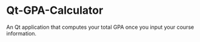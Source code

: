 # Qt-GPA-Calculator
An Qt application that computes your total GPA once you input your course information.
